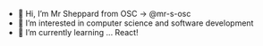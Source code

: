 - 👋 Hi, I’m Mr Sheppard from OSC -> @mr-s-osc
- 👀 I’m interested in computer science and software development
- 🌱 I’m currently learning ... React!


<!---
mr-s-osc/mr-s-osc is a ✨ special ✨ repository because its `README.md` (this file) appears on your GitHub profile.
You can click the Preview link to take a look at your changes.
--->
